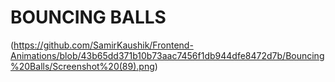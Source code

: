 # BOUNCING BALLS
(https://github.com/SamirKaushik/Frontend-Animations/blob/43b65dd371b10b73aac7456f1db944dfe8472d7b/Bouncing%20Balls/Screenshot%20(89).png)
